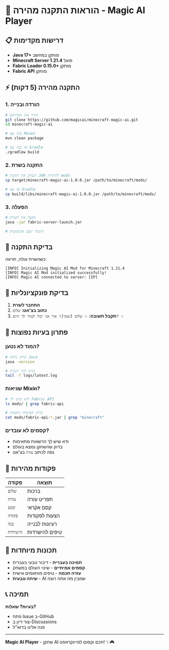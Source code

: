 # 🚀 הוראות התקנה מהירה - Magic AI Player

## 📋 דרישות מקדימות
- **Java 17+** מותקן במחשב
- **Minecraft Server 1.21.4** פועל
- **Fabric Loader 0.15.0+** מותקן
- **Fabric API** מותקן

## ⚡ התקנה מהירה (5 דקות)

### 1. הורדה ובנייה
```bash
# הורד את הפרויקט
git clone https://github.com/magicai/minecraft-magic-ai.git
cd minecraft-magic-ai

# בנה עם Maven
mvn clean package

# או בנה עם Gradle
./gradlew build
```

### 2. התקנה בשרת
```bash
# העתק את הקובץ JAR לתיקיית mods
cp target/minecraft-magic-ai-1.0.0.jar /path/to/minecraft/mods/

# או עם Gradle
cp build/libs/minecraft-magic-ai-1.0.0.jar /path/to/minecraft/mods/
```

### 3. הפעלה
```bash
# הפעל את השרת
java -jar fabric-server-launch.jar

# המוד יטען אוטומטית!
```

## 🎯 בדיקת התקנה

כשהשרת עולה, תראה:
```
[INFO] Initializing Magic AI Mod for Minecraft 1.21.4
[INFO] Magic AI Mod initialized successfully!
[INFO] Magic AI connected to server: [IP]
```

## 💬 בדיקת פונקציונליות

1. **התחבר לשרת**
2. **כתוב בצ'אט:** `שלום`
3. **תקבל תשובה:** `✨ שלום [שמך]! איך אני יכול לעזור לך היום? ✨`

## 🔧 פתרון בעיות נפוצות

### המוד לא נטען?
```bash
# בדוק גרסת Java
java -version

# בדוק לוגי השרת
tail -f logs/latest.log
```

### שגיאות Mixin?
```bash
# ודא שיש לך Fabric API
ls mods/ | grep fabric-api

# בדוק תאימות גרסאות
cat mods/fabric-api-*.jar | grep "minecraft"
```

### קסמים לא עובדים?
- ודא שיש לך הרשאות מתאימות
- בדוק שהשחקן נמצא בעולם
- נסה לכתוב `עזרה` בצ'אט

## 📱 פקודות מהירות

| פקודה | תוצאה |
|--------|--------|
| `שלום` | ברכות |
| `עזרה` | תפריט עזרה |
| `קסם` | קסם אקראי |
| `פקודה` | הצעות לפקודות |
| `בנה` | רעיונות לבנייה |
| `הישרדות` | טיפים להישרדות |

## 🌟 תכונות מיוחדות

- **תמיכה בעברית** - דיבור טבעי בעברית
- **קסמים אמיתיים** - שינוי העולם במשחק
- **עזרה חכמה** - טיפים מותאמים אישית
- **שיחה טבעית** - AI שמבין מה אתה רוצה

## 📞 תמיכה

**בעיות? שאלות?**
- פתח Issue ב-GitHub
- צור דיון ב-Discussions
- פנה אלינו בדוא"ל

---

**Magic AI Player** - שחקן AI חכם וקסום למיינקראפט! ✨🎮 